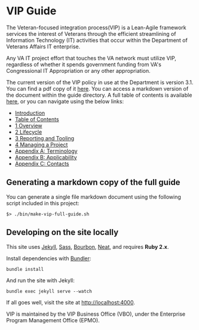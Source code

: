 # VIP Guide
The Veteran-focused integration process(VIP) is a Lean-Agile framework services the interest of Veterans through the efficient streamlining of Information Technology (IT) activities that occur within the Department of Veterans Affairs IT enterprise.

Any VA IT project effort that touches the VA network must utilize VIP, regardless of whether it spends government funding from VA's Congressional IT Appropriation or any other appropriation.

The current version of the VIP policy in use at the Department is version 3.1. You can find a pdf copy of it [here](./docs/vip3_1.pdf). You can access a markdown version of the document within the guide directory. A full table of contents is available [here](./guide/table-of-contents.md), or you can navigate using the below links:

- [Introduction](./guide/introduction.md)
- [Table of Contents](./guide/table-of-contents.md)
- [1 Overview](./guide/overview.md)
- [2 Lifecycle](./guide/lifecycle.md)
- [3 Reporting and Tooling](./guide/reporting-and-tools.md)
- [4 Managing a Project](./guide/managing-a-project.md)
- [Appendix A: Terminology](./guide/appendixa-terminology.md)
- [Appendix B: Applicability](./guide/appendixb-applicability.md)
- [Appendix C: Contacts](./guide/appendixc-contacts.md)

## Generating a markdown copy of the full guide
You can generate a single file markdown document using the following script included in this project:
```
$> ./bin/make-vip-full-guide.sh
```

## Developing on the site locally

This site uses [Jekyll](http://jekyllrb.com), [Sass](http://sass-lang.com), [Bourbon](http://bourbon.io), [Neat](http://neat.bourbon.io), and requires **Ruby 2.x**.

Install dependencies with [Bundler](http://bundler.io/):

```shell
bundle install
```

And run the site with Jekyll:

```shell
bundle exec jekyll serve --watch
```

If all goes well, visit the site at <http://localhost:4000>.

VIP is maintained by the VIP Business Office (VBO), under the Enterprise Program Management Office (EPMO).
